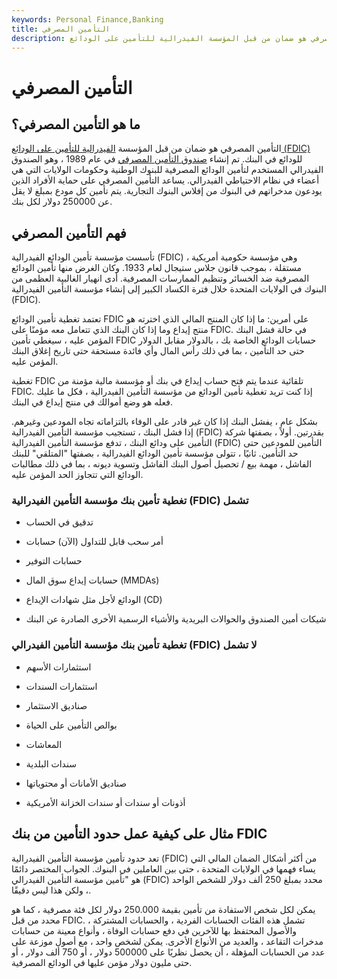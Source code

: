 ```yaml
---
keywords: Personal Finance,Banking
title: التأمين المصرفي
description: التأمين المصرفي هو ضمان من قبل المؤسسة الفيدرالية للتأمين على الودائع (FDIC) للودائع في البنك. يساعد التأمين المصرفي على حماية الأفراد الذين يودعون مدخراتهم في البنوك من إفلاس البنوك التجارية.
---
```


# التأمين المصرفي
## ما هو التأمين المصرفي؟

التأمين المصرفي هو ضمان من قبل المؤسسة [الفيدرالية للتأمين على الودائع (FDIC)](/fdic) للودائع في البنك. تم إنشاء [صندوق التأمين المصرفي](/bank-insurance-fund-bif) في عام 1989 ، وهو الصندوق الفيدرالي المستخدم لتأمين الودائع المصرفية للبنوك الوطنية وحكومات الولايات التي هي أعضاء في نظام الاحتياطي الفيدرالي. يساعد التأمين المصرفي على حماية الأفراد الذين يودعون مدخراتهم في البنوك من إفلاس البنوك التجارية. يتم تأمين كل مودع بمبلغ لا يقل عن 250000 دولار لكل بنك.

## فهم التأمين المصرفي

تأسست مؤسسة تأمين الودائع الفيدرالية (FDIC) ، وهي مؤسسة حكومية أمريكية مستقلة ، بموجب قانون جلاس ستيجال لعام 1933. وكان الغرض منها تأمين الودائع المصرفية ضد الخسائر وتنظيم الممارسات المصرفية. أدى انهيار الغالبية العظمى من البنوك في الولايات المتحدة خلال فترة الكساد الكبير إلى إنشاء مؤسسة التأمين الفيدرالية (FDIC).

تعتمد تغطية تأمين الودائع FDIC على أمرين: ما إذا كان المنتج المالي الذي اخترته هو منتج إيداع وما إذا كان البنك الذي تتعامل معه مؤمنًا على FDIC. في حالة فشل البنك المؤمن عليه ، سيغطي تأمين FDIC حسابات الودائع الخاصة بك ، بالدولار مقابل الدولار حتى حد التأمين ، بما في ذلك رأس المال وأي فائدة مستحقة حتى تاريخ إغلاق البنك المؤمن عليه.

تغطية FDIC تلقائية عندما يتم فتح حساب إيداع في بنك أو مؤسسة مالية مؤمنة من FDIC. إذا كنت تريد تغطية تأمين الودائع من مؤسسة التأمين الفيدرالية ، فكل ما عليك فعله هو وضع أموالك في منتج إيداع في البنك.

بشكل عام ، يفشل البنك إذا كان غير قادر على الوفاء بالتزاماته تجاه المودعين وغيرهم. إذا فشل البنك ، تستجيب مؤسسة التأمين الفيدرالية (FDIC) بقدرتين. أولاً ، بصفتها شركة التأمين على ودائع البنك ، تدفع مؤسسة التأمين الفيدرالية (FDIC) التأمين للمودعين حتى حد التأمين. ثانيًا ، تتولى مؤسسة تأمين الودائع الفيدرالية ، بصفتها "المتلقي" للبنك الفاشل ، مهمة بيع / تحصيل أصول البنك الفاشل وتسوية ديونه ، بما في ذلك مطالبات الودائع التي تتجاوز الحد المؤمن عليه.

### تغطية تأمين بنك مؤسسة التأمين الفيدرالية (FDIC) تشمل

- تدقيق في الحساب

- أمر سحب قابل للتداول (الآن) حسابات

- حسابات التوفير

- حسابات إيداع سوق المال (MMDAs)

- الودائع لأجل مثل شهادات الإيداع (CD)

- شيكات أمين الصندوق والحوالات البريدية والأشياء الرسمية الأخرى الصادرة عن البنك

### تغطية تأمين بنك مؤسسة التأمين الفيدرالي (FDIC) لا تشمل

- استثمارات الأسهم

- استثمارات السندات

- صناديق الاستثمار

- بوالص التأمين على الحياة

- المعاشات

- سندات البلدية

- صناديق الأمانات أو محتوياتها

- أذونات أو سندات أو سندات الخزانة الأمريكية

## مثال على كيفية عمل حدود التأمين من بنك FDIC

تعد حدود تأمين مؤسسة التأمين الفيدرالية (FDIC) من أكثر أشكال الضمان المالي التي يساء فهمها في الولايات المتحدة ، حتى بين العاملين في البنوك. الجواب المختصر دائمًا هو "تأمين مؤسسة التأمين الفيدرالي (FDIC) محدد بمبلغ 250 ألف دولار للشخص الواحد ، ولكن هذا ليس دقيقًا.

يمكن لكل شخص الاستفادة من تأمين بقيمة 250.000 دولار لكل فئة مصرفية ، كما هو محدد من قبل FDIC. تشمل هذه الفئات الحسابات الفردية ، والحسابات المشتركة ، والأصول المحتفظ بها للآخرين في دفع حسابات الوفاة ، وأنواع معينة من حسابات مدخرات التقاعد ، والعديد من الأنواع الأخرى. يمكن لشخص واحد ، مع أصول موزعة على عدد من الحسابات المؤهلة ، أن يحصل نظريًا على 500000 دولار ، أو 750 ألف دولار ، أو حتى مليون دولار مؤمن عليها في الودائع المصرفية.

